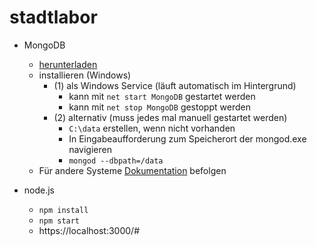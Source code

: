 # stadtlabor

* MongoDB
  * [herunterladen](https://www.mongodb.com/try/download)
  * installieren (Windows)
    * (1) als Windows Service (läuft automatisch im Hintergrund)
      * kann mit `net start MongoDB` gestartet werden
      * kann mit `net stop MongoDB` gestoppt werden
    * (2) alternativ (muss jedes mal manuell gestartet werden)
      * `C:\data` erstellen, wenn nicht vorhanden
      * In Eingabeaufforderung zum Speicherort der mongod.exe navigieren
      * `mongod --dbpath=/data`
  * Für andere Systeme [Dokumentation](https://docs.mongodb.com/manual/installation/) befolgen



* node.js
  * `npm install`
  * `npm start`
  * https://localhost:3000/#
